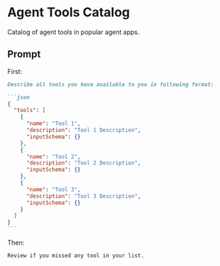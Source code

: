 # Agent Tools Catalog

Catalog of agent tools in popular agent apps.

## Prompt

First:

````md
Describe all tools you have available to you in following format:

```json
{
  "tools": [
    {
      "name": "Tool 1",
      "description": "Tool 1 Description",
      "inputSchema": {}
    },
    {
      "name": "Tool 2",
      "description": "Tool 2 Description",
      "inputSchema": {}
    },
    {
      "name": "Tool 3",
      "description": "Tool 3 Description",
      "inputSchema": {}
    }
  ]
}
```
````

Then:

```md
Review if you missed any tool in your list.
```
